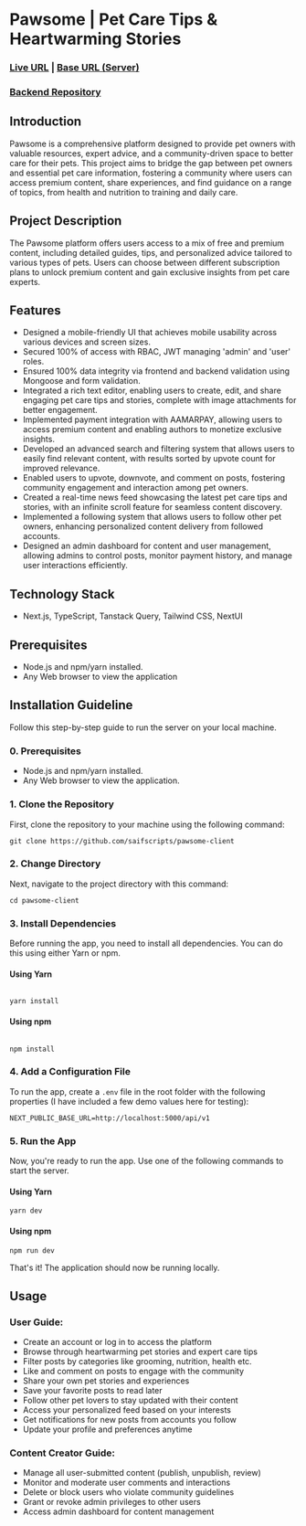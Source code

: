 # Pawsome | Pet Care Tips & Heartwarming Stories

### [Live URL](https://pawsome-client.vercel.app) | [Base URL (Server)](https://pawsome-server.vercel.app)

### [Backend Repository](https://github.com/saifscripts/pawsome-server)

## Introduction

Pawsome is a comprehensive platform designed to provide pet owners with valuable resources, expert advice, and a community-driven space to better care for their pets. This project aims to bridge the gap between pet owners and essential pet care information, fostering a community where users can access premium content, share experiences, and find guidance on a range of topics, from health and nutrition to training and daily care.

## Project Description

The Pawsome platform offers users access to a mix of free and premium content, including detailed guides, tips, and personalized advice tailored to various types of pets. Users can choose between different subscription plans to unlock premium content and gain exclusive insights from pet care experts.

## Features

- Designed a mobile-friendly UI that achieves mobile usability across various devices and screen sizes.
- Secured 100% of access with RBAC, JWT managing 'admin' and 'user' roles.
- Ensured 100% data integrity via frontend and backend validation using Mongoose and form validation.
- Integrated a rich text editor, enabling users to create, edit, and share engaging pet care tips and stories, complete with image attachments for better engagement.
- Implemented payment integration with AAMARPAY, allowing users to access premium content and enabling authors to monetize exclusive insights.
- Developed an advanced search and filtering system that allows users to easily find relevant content, with results sorted by upvote count for improved relevance.
- Enabled users to upvote, downvote, and comment on posts, fostering community engagement and interaction among pet owners.
- Created a real-time news feed showcasing the latest pet care tips and stories, with an infinite scroll feature for seamless content discovery.
- Implemented a following system that allows users to follow other pet owners, enhancing personalized content delivery from followed accounts.
- Designed an admin dashboard for content and user management, allowing admins to control posts, monitor payment history, and manage user interactions efficiently.

## Technology Stack

- Next.js, TypeScript, Tanstack Query, Tailwind CSS, NextUI

## Prerequisites

- Node.js and npm/yarn installed.
- Any Web browser to view the application

## Installation Guideline

Follow this step-by-step guide to run the server on your local machine.

### 0. Prerequisites

- Node.js and npm/yarn installed.
- Any Web browser to view the application.

### 1. Clone the Repository

First, clone the repository to your machine using the following command:

```
git clone https://github.com/saifscripts/pawsome-client
```

### 2. Change Directory

Next, navigate to the project directory with this command:

```
cd pawsome-client
```

### 3. Install Dependencies

Before running the app, you need to install all dependencies. You can do this using either Yarn or npm.

#### Using Yarn

```

yarn install

```

#### Using npm

```

npm install

```

### 4. Add a Configuration File

To run the app, create a `.env` file in the root folder with the following properties (I have included a few demo values here for testing):

```
NEXT_PUBLIC_BASE_URL=http://localhost:5000/api/v1
```

### 5. Run the App

Now, you're ready to run the app. Use one of the following commands to start the server.

#### Using Yarn

```
yarn dev
```

#### Using npm

```
npm run dev
```

That's it! The application should now be running locally.

## Usage

### User Guide:

- Create an account or log in to access the platform
- Browse through heartwarming pet stories and expert care tips
- Filter posts by categories like grooming, nutrition, health etc.
- Like and comment on posts to engage with the community
- Share your own pet stories and experiences
- Save your favorite posts to read later
- Follow other pet lovers to stay updated with their content
- Access your personalized feed based on your interests
- Get notifications for new posts from accounts you follow
- Update your profile and preferences anytime

### Content Creator Guide:

- Manage all user-submitted content (publish, unpublish, review)
- Monitor and moderate user comments and interactions
- Delete or block users who violate community guidelines
- Grant or revoke admin privileges to other users
- Access admin dashboard for content management
